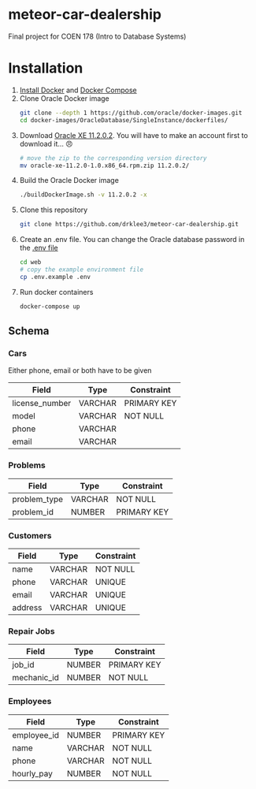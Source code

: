 # meteor-car-dealership

Final project for COEN 178 (Intro to Database Systems)

# Installation

1. [Install Docker](https://docs.docker.com/install/) and [Docker Compose](https://docs.docker.com/compose/install/)
2. Clone Oracle Docker image
    ```bash
    git clone --depth 1 https://github.com/oracle/docker-images.git
    cd docker-images/OracleDatabase/SingleInstance/dockerfiles/
    ```
3. Download [Oracle XE 11.2.0.2](https://www.oracle.com/technetwork/database/database-technologies/express-edition/downloads/xe-prior-releases-5172097.html).  You will have to make an account first to download it... 😠
    ```bash
    # move the zip to the corresponding version directory
    mv oracle-xe-11.2.0-1.0.x86_64.rpm.zip 11.2.0.2/
    ```
4. Build the Oracle Docker image
    ```bash
    ./buildDockerImage.sh -v 11.2.0.2 -x
    ```
5. Clone this repository
    ```bash
    git clone https://github.com/drklee3/meteor-car-dealership.git
    ```
5. Create an .env file. You can change the Oracle database password in the
    [.env file](web/.env.example)
    ```bash
    cd web
    # copy the example environment file
    cp .env.example .env
    ```
6. Run docker containers
    ```bash
    docker-compose up
    ```

## Schema

### Cars

Either phone, email or both have to be given

| Field          | Type    | Constraint  |
| -------------- | ------- | ----------- |
| license_number | VARCHAR | PRIMARY KEY |
| model          | VARCHAR | NOT NULL    |
| phone          | VARCHAR |             |
| email          | VARCHAR |             |

### Problems

| Field        | Type    | Constraint  |
| ------------ | ------- | ----------- |
| problem_type | VARCHAR | NOT NULL    |
| problem_id   | NUMBER  | PRIMARY KEY |

### Customers

| Field   | Type    | Constraint |
| ------- | ------- | ---------- |
| name    | VARCHAR | NOT NULL   |
| phone   | VARCHAR | UNIQUE     |
| email   | VARCHAR | UNIQUE     |
| address | VARCHAR | UNIQUE     |

### Repair Jobs

| Field       | Type    | Constraint  |
| ----------- | ------- | ----------- |
| job_id      | NUMBER  | PRIMARY KEY |
| mechanic_id | NUMBER  | NOT NULL    |

### Employees

| Field       | Type    | Constraint  |
| ----------- | ------- | ----------- |
| employee_id | NUMBER  | PRIMARY KEY |
| name        | VARCHAR | NOT NULL    |
| phone       | VARCHAR | NOT NULL    |
| hourly_pay  | NUMBER  | NOT NULL    |
